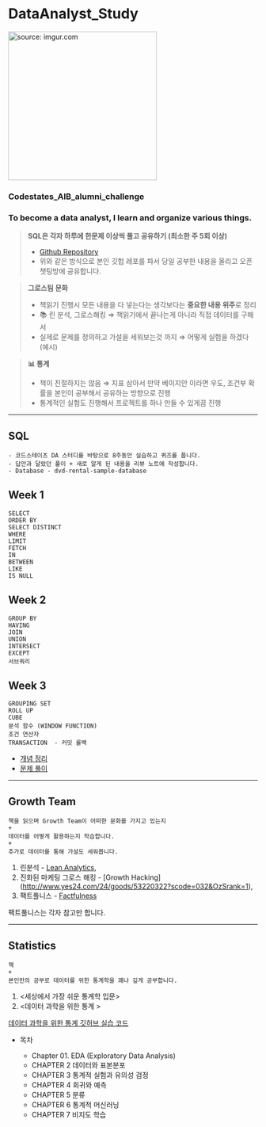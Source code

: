 # DataAnalyst_Study

<a href="https://imgur.com/26rqylz"><img src="https://i.imgur.com/26rqylz.png" width="300" height="300" title="source: imgur.com" /></a>

###  Codestates_AIB_alumni_challenge 
### To become a data analyst, I learn and organize various things.




> **SQL은 각자 하루에 한문제 이상씩 풀고 공유하기 (최소한 주 5회 이상)**
> 
> - [Github Repository](https://github.com/syh0397/DataAnalyst_Study)
> - 위와 같은 방식으로 본인 깃헙 레포를 파서 당일 공부한 내용을 올리고 오픈챗팅방에 공유합니다.

> **그로스팀 문화**
> 
> - 책읽기 진행시 모든 내용을 다 넣는다는 생각보다는 **중요한 내용 위주**로 정리
> - 📚 린 분석, 그로스해킹 ⇒ 책읽기에서 끝나는게 아니라 직접 데이터를 구해서
> - 실제로 문제를 정의하고 가설을 세워보는것 까지 ⇒ 어떻게 실험을 하겠다 (예시)

> **📊 통계**
> 
> - 책이 친절하지는 않음 ⇒ 지표 삼아서 만약 베이지안 이라면 우도, 조건부 확률을 본인이 공부해서 공유하는 방향으로 진행
> - 통계적인 실험도 진행해서 프로젝트를 하나 만들 수 있게끔 진행


---

## SQL

```
- 코드스테이츠 DA 스터디를 바탕으로 8주동안 실습하고 퀴즈를 풉니다. 
- 답안과 달랐던 풀이 + 새로 알게 된 내용을 리뷰 노트에 작성합니다.
- Database - dvd-rental-sample-database
``` 

## Week 1

```
SELECT 
ORDER BY 
SELECT DISTINCT
WHERE
LIMIT
FETCH
IN
BETWEEN
LIKE
IS NULL
```


## Week 2

```
GROUP BY
HAVING
JOIN 
UNION
INTERSECT
EXCEPT
서브쿼리
```


## Week 3

```
GROUPING SET
ROLL UP
CUBE
분석 함수 (WINDOW FUNCTION)
조건 연산자
TRANSACTION  - 커밋 롤백
```

- [개념 정리](https://github.com/syh0397/DataAnalyst_Study/tree/main/SQL/SQL%20%EA%B0%9C%EB%85%90%EC%A0%95%EB%A6%AC)
- [문제 풀이](https://github.com/syh0397/DataAnalyst_Study/tree/main/SQL/SQL%20%EB%AC%B8%EC%A0%9C%ED%92%80%EC%9D%B4)

---

## Growth Team

```
책을 읽으며 Growth Team이 어떠한 문화를 가지고 있는지 
+
데이터를 어떻게 활용하는지 학습합니다.
+ 
추가로 데이터를 통해 가설도 세워봅니다.
```

1. 린분석 - [Lean Analytics](http://www.yes24.com/24/goods/11775117?scode=032&OzSrank=1),
2. 진화된 마케팅 그로스 해킹 - [Growth Hacking] (http://www.yes24.com/24/goods/53220322?scode=032&OzSrank=1), 
3. 팩트풀니스 -  [Factfulness](http://www.yes24.com/Product/Goods/69724044)

팩트풀니스는 각자 참고만 합니다.

---


## Statistics

``` 
책 
+ 
본인만의 공부로 데이터를 위한 통계학을 꽤나 깊게 공부합니다.
```

1. <세상에서 가장 쉬운 통계학 입문>
2. <데이터 과학을 위한 통계 >

[데이터 과학을 위한 통계 깃허브 실습 코드](https://github.com/gedeck/practical-statistics-for-data-scientists)


- 목차

    - Chapter 01. EDA (Exploratory Data Analysis)
    - CHAPTER 2 데이터와 표본분포
    - CHAPTER 3 통계적 실험과 유의성 검정
    - CHAPTER 4 회귀와 예측
    - CHAPTER 5 분류
    - CHAPTER 6 통계적 머신러닝
    - CHAPTER 7 비지도 학습

